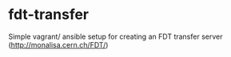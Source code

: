 # fdt-transfer
Simple vagrant/ ansible setup for creating an FDT transfer server (http://monalisa.cern.ch/FDT/)
